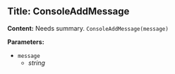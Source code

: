 ## Title: ConsoleAddMessage

**Content:**
Needs summary.
`ConsoleAddMessage(message)`

**Parameters:**
- `message`
  - *string*